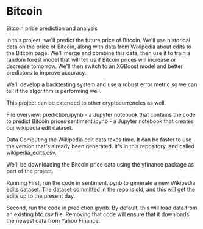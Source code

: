 # Bitcoin
Bitcoin price prediction and analysis

In this project, we'll predict the future price of Bitcoin. We'll use historical data on the price of Bitcoin, along with data from Wikipedia about edits to the Bitcoin page. We'll merge and combine this data, then use it to train a random forest model that will tell us if Bitcoin prices will increase or decrease tomorrow. We'll then switch to an XGBoost model and better predictors to improve accuracy.

We'll develop a backtesting system and use a robust error metric so we can tell if the algorithm is performing well.

This project can be extended to other cryptocurrencies as well.

File overview:
prediction.ipynb - a Jupyter notebook that contains the code to predict Bitcoin prices
sentiment.ipynb - a Jupyter notebook that creates our wikipedia edit dataset.

Data
Computing the Wikipedia edit data takes time. It can be faster to use the version that's already been generated. It's in this repository, and called wikipedia_edits.csv.

We'll be downloading the Bitcoin price data using the yfinance package as part of the project.

Running
First, run the code in sentiment.ipynb to generate a new Wikipedia edits dataset. The dataset committed in the repo is old, and this will get the edits up to the present day.

Second, run the code in prediction.ipynb. By default, this will load data from an existing btc.csv file. Removing that code will ensure that it downloads the newest data from Yahoo Finance.
